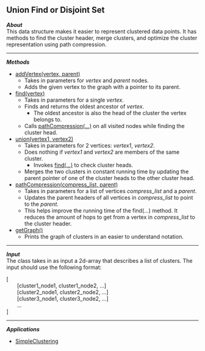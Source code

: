 ## Union Find or Disjoint Set  
_**About**_  
This data structure makes it easier to represent clustered data points. It has methods to find the cluster header, merge clusters, and optimize the cluster representation using path compression.  

---

_**Methods**_  
- [addVertex(vertex, parent)]( https://github.com/keshprad/Algorithms/blob/ae25d2ee685dbacb71566dac2db6f1a346456e3b/UnionFind_DisjointSet/UnionFind.py#L19 )  
	- Takes in parameters for _vertex_ and _parent_ nodes.  
	- Adds the given vertex to the graph with a pointer to its parent.  
- [find(vertex)]( https://github.com/keshprad/Algorithms/blob/ae25d2ee685dbacb71566dac2db6f1a346456e3b/UnionFind_DisjointSet/UnionFind.py#L22 )  
	- Takes in parameters for a single _vertex_.  
	- Finds and returns the oldest ancestor of _vertex_.  
		- The oldest ancestor is also the head of the cluster the vertex belongs to.  
	- Calls [pathCompression(...)]( https://github.com/keshprad/Algorithms/blob/ae25d2ee685dbacb71566dac2db6f1a346456e3b/UnionFind_DisjointSet/UnionFind.py#L47 ) on all visited nodes while finding the cluster head.  
- [union(vertex1, vertex2)]( https://github.com/keshprad/Algorithms/blob/ae25d2ee685dbacb71566dac2db6f1a346456e3b/UnionFind_DisjointSet/UnionFind.py#L34 )  
	- Takes in parameters for 2 vertices: _vertex1_, _vertex2_.  
	- Does nothing if _vertex1_ and _vertex2_ are members of the same cluster.  
		- Invokes [find(...)]( https://github.com/keshprad/Algorithms/blob/ae25d2ee685dbacb71566dac2db6f1a346456e3b/UnionFind_DisjointSet/UnionFind.py#L22 ) to check cluster heads.  
	- Merges the two clusters in constant running time by updating the parent pointer of one of the cluster heads to the other cluster head.  
- [pathCompression(compress_list, parent)]( https://github.com/keshprad/Algorithms/blob/ae25d2ee685dbacb71566dac2db6f1a346456e3b/UnionFind_DisjointSet/UnionFind.py#L47 )  
	- Takes in parameters for a list of vertices _compress\_list_ and a _parent_.  
	- Updates the parent headers of all vertices in _compress\_list_ to point to the _parent_.  
	- This helps improve the running time of the find(...) method. It reduces the amount of hops to get from a vertex in _compress\_list_ to the cluster header.  
- [getGraph()]( https://github.com/keshprad/Algorithms/blob/ae25d2ee685dbacb71566dac2db6f1a346456e3b/UnionFind_DisjointSet/UnionFind.py#L56 )
    - Prints the graph of clusters in an easier to understand notation.  
    
---  

_**Input**_  
The class takes in as input a 2d-array that describes a list of clusters. The input should use the following format:  

\[  
&emsp;&emsp;\[cluster1_node1, cluster1_node2, ...\]  
&emsp;&emsp;\[cluster2_node1, cluster2_node2, ...\]      
&emsp;&emsp;\[cluster3_node1, cluster3_node2, ...\]  
&emsp;&emsp;...  
\]    

---  

_**Applications**_  
- [SimpleClustering]( https://github.com/keshprad/Algorithms/tree/master/SimpleClustering )  
